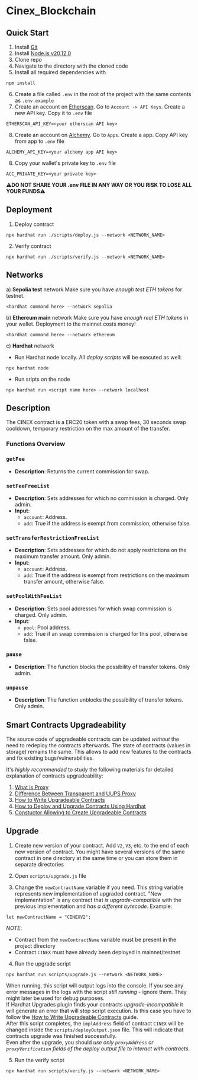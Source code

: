 # Cinex_Blockchain

## Quick Start

1. Install [Git](https://git-scm.com/)
2. Install [Node.js v20.12.0](https://nodejs.org/en/download/)
3. Clone repo
4. Navigate to the directory with the cloned code
5. Install all required dependencies with
```
npm install
```
6. Create a file called `.env` in the root of the project with the same contents as `.env.example`
7. Create an account on [Etherscan](https://etherscan.io/). Go to `Account -> API Keys`. Create a new API key. Copy it to `.env` file
  ```
  ETHERSCAN_API_KEY=<your etherscan API key>
  ```
8. Create an account on [Alchemy](https://alchemy.com/). Go to `Apps`. Create a app. Copy API key from app to `.env` file
  ```
  ALCHEMY_API_KEY=<your alchemy app API key>
  ```
8. Copy your wallet's private key to `.env` file

  ```
  ACC_PRIVATE_KEY=<your private key>
  ```

  :warning:**DO NOT SHARE YOUR .env FILE IN ANY WAY OR YOU RISK TO LOSE ALL YOUR FUNDS**:warning:

## Deployment

1. Deploy contract
```
npx hardhat run ./scripts/deploy.js --network <NETWORK_NAME>
```
2. Verify contract
```
npx hardhat run ./scripts/verify.js --network <NETWORK_NAME>
```

## Networks

а) **Sepolia test** network
Make sure you have _enough test ETH tokens_ for testnet.

```
<hardhat command here> --network sepolia
```

b) **Ethereum main** network
Make sure you have _enough real ETH tokens_ in your wallet. Deployment to the mainnet costs money!

```
<hardhat command here> --network ethereum
```

c) **Hardhat** network

- Run Hardhat node locally. All _deploy scripts_ will be executed as well:

```
npx hardhat node
```

- Run sripts on the node

```
npx hardhat run <script name here> --network localhost
```

## Description
The CINEX contract is a ERC20 token with a swap fees, 30 seconds swap cooldown, temporary restriction on the max amount of the transfer.

### Functions Overview

### `getFee`
- **Description**: Returns the current commission for swap.

### `setFeeFreeList`
- **Description**: Sets addresses for which no commission is charged. Only admin.
- **Input**:
  - `account`: Address.
  - `add`: True if the address is exempt from commission, otherwise false.

### `setTransferRestrictionFreeList`
- **Description**: Sets addresses for which do not apply restrictions on the maximum transfer amount. Only admin.
- **Input**:
  - `account`: Address.
  - `add`: True if the address is exempt from restrictions on the maximum transfer amount, otherwise false.

### `setPoolWithFeeList`
- **Description**: Sets pool addresses for which swap commission is charged. Only admin.
- **Input**:
  - `pool`: Pool address.
  - `add`: True if an swap commission is charged for this pool, otherwise false.

### `pause`
- **Description**: The function blocks the possibility of transfer tokens. Only admin.

### `unpause`
- **Description**: The function unblocks the possibility of transfer tokens. Only admin.

## Smart Contracts Upgradeability

The source code of upgradeable contracts can be updated _without_ the need to redeploy the contracts afterwards. The state of contracts (values in storage) remains the same. This allows to add new features to the contracts and fix existing bugs/vulnerabilities.

It's _highly recommended_ to study the following materials for detailed explanation of contracts upgradeability:

1. [What is Proxy](https://docs.openzeppelin.com/upgrades-plugins/proxies)
2. [Difference Between Transparent and UUPS Proxy](https://docs.openzeppelin.com/contracts/5.x/api/proxy#transparent-vs-uups)
3. [How to Write Upgradeable Contracts](https://docs.openzeppelin.com/upgrades-plugins/writing-upgradeable)
4. [How to Deploy and Upgrade Contracts Using Hardhat](https://docs.openzeppelin.com/upgrades-plugins/hardhat-upgrades)
5. [Constuctor Allowing to Create Upgradeable Contracts](https://wizard.openzeppelin.com/#custom)

## Upgrade

1. Create new version of your contract. Add `V2`, `V3`, etc. to the end of each new version of contract. You might have several versions of the same contract in one directory at the same time or you can store them in separate directories
2. Open `scripts/upgrade.js` file

3. Change the `newContractName` variable if you need. This string variable represents new implementation of upgraded contract. "New implementation" is any contract that _is upgrade-compatible_ with the previous implementation and _has a different bytecode_.
   Example:

```
let newContractName = "CINEXV2";
```

_NOTE_:

- Contract from the `newContractName` variable must be present in the project directory
- Contract `CINEX` must have already been deployed in mainnet/testnet

4. Run the upgrade script

```
npx hardhat run scripts/upgrade.js --network <NETWORK_NAME>
```

When running, this script will output logs into the console. If you see any error messages in the logs with the script _still running_ - ignore them. They might later be used for debug purposes.  
If Hardhat Upgrades plugin finds your contracts _upgrade-incompatible_ it will generate an error that will stop script execution. Is this case you have to follow the [How to Write Upgradeable Contracts](https://docs.openzeppelin.com/upgrades-plugins/writing-upgradeable) guide.  
After this script completes, the `implAddress` field of contract `CINEX` will be changed inside the `scripts/deployOutput.json` file. This will indicate that contracts upgrade was finished successfully.  
Even after the upgrade, you should _use only `proxyAddress` or `proxyVerification` fields of the deploy output file to interact with contracts_.

5. Run the verify script

```
npx hardhat run scripts/verify.js --network <NETWORK_NAME>
```